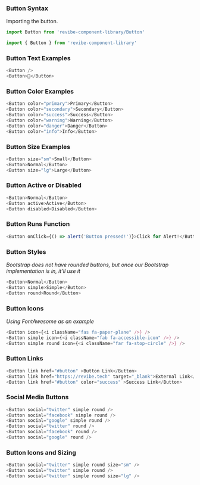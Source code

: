 ### Button Syntax

Importing the button.
```js static
import Button from 'revibe-component-library/Button'

import { Button } from 'revibe-component-library'
```

### Button Text Examples
```js padded
<Button />
<Button>🍕</Button>
```

### Button Color Examples
```js padded
<Button color="primary">Primary</Button>
<Button color="secondary">Secondary</Button>
<Button color="success">Success</Button>
<Button color="warning">Warning</Button>
<Button color="danger">Danger</Button>
<Button color="info">Info</Button>
```

### Button Size Examples
```js padded
<Button size="sm">Small</Button>
<Button>Normal</Button>
<Button size="lg">Large</Button>
```

### Button Active or Disabled
```js padded
<Button>Normal</Button>
<Button active>Active</Button>
<Button disabled>Disabled</Button>
```

### Button Runs Function
```js
<Button onClick={() => alert('Button pressed!')}>Click for Alert!</Button>
```

### Button Styles
*Bootstrap does not have rounded buttons, but once our Bootstrap implementation is in, it'll use it*
```js padded
<Button>Normal</Button>
<Button simple>Simple</Button>
<Button round>Round</Button>
```

### Button Icons
*Using FontAwesome as an example*
```js padded
<Button icon={<i className="fas fa-paper-plane" />} />
<Button simple icon={<i className="fab fa-accessible-icon" />} />
<Button simple round icon={<i className="far fa-stop-circle" />} />
```

### Button Links
```js padded
<Button link href="#button" >Button Link</Button>
<Button link href="https://revibe.tech" target="_blank">External Link</Button>
<Button link href="#button" color="success" >Success Link</Button>
```

### Social Media Buttons
```js padded
<Button social="twitter" simple round />
<Button social="facebook" simple round />
<Button social="google" simple round />
<Button social="twitter" round />
<Button social="facebook" round />
<Button social="google" round />
```

### Button Icons and Sizing
```js padded
<Button social="twitter" simple round size="sm" />
<Button social="twitter" simple round />
<Button social="twitter" simple round size="lg" />
```